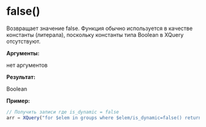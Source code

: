 # false()

Возвращает значение false. Функция обычно используется в качестве константы (литерала), поскольку константы типа Boolean в XQuery отсутствуют.

**Аргументы:** 

нет аргументов

**Результат:**

Boolean

**Пример:**

```js
// Получить записи где is_dynamic = false
arr = XQuery("for $elem in groups where $elem/is_dynamic=false() return $elem");
```